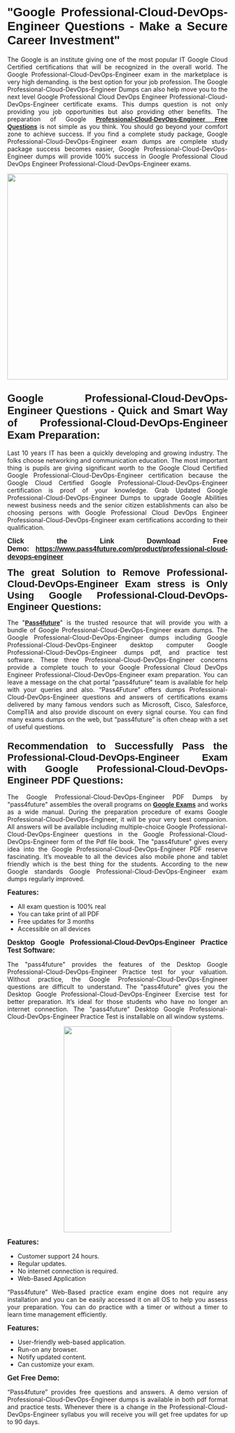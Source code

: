 
<h1 style="text-align: justify;"><span style="font-family:Tahoma,Geneva,sans-serif;"><strong>"Google Professional-Cloud-DevOps-Engineer Questions - Make a Secure Career Investment"</strong></span></h1>

<p style="text-align: justify;">The Google is an institute giving one of the most popular IT Google Cloud Certified certifications that will be recognized in the overall world. The Google Professional-Cloud-DevOps-Engineer exam in the marketplace is very high demanding. is the best option for your job profession. The Google Professional-Cloud-DevOps-Engineer Dumps can also help move you to the next level Google Professional Cloud DevOps Engineer Professional-Cloud-DevOps-Engineer certificate exams. This dumps question is not only providing you job opportunities but also providing other benefits. The preparation of Google <span style="font-family:Tahoma,Geneva,sans-serif;"><strong><a href="https://www.pass4future.com/questions/google/professional-cloud-devops-engineer">Professional-Cloud-DevOps-Engineer Free Questions</a></strong></span> is not simple as you think. You should go beyond your comfort zone to achieve success. If you find a complete study package, Google Professional-Cloud-DevOps-Engineer exam dumps are complete study package success becomes easier, Google Professional-Cloud-DevOps-Engineer dumps will provide 100% success in Google Professional Cloud DevOps Engineer Professional-Cloud-DevOps-Engineer exams.</p>

<p style="text-align: justify;"><a href="https://www.pass4future.com/product/professional-cloud-devops-engineer"><img alt="" src="https://lh3.googleusercontent.com/pw/AM-JKLVhEO4I138wJzOepD3laGU-R1M7eT-OTYdow6pCESip26lSeaxxzS9BVWUKuzj1e3L_MoxCfVgBEvV8ODwl1LGzlZbt6HJm3NXXplPwnYiBfuYM_eQCcVVRMaAwHdsl3AhHOZS-up7mzwmd4i4EpEGq=w1112-h625-no?authuser=0" style="width: 100%; height: 470px;" /></a></p>

<h2 style="text-align: justify;"><span style="font-size:24px;"><strong><span style="font-family:Tahoma,Geneva,sans-serif;">Google Professional-Cloud-DevOps-Engineer Questions - Quick and Smart Way of Professional-Cloud-DevOps-Engineer Exam Preparation:</span></strong></span></h2>

<p style="text-align: justify;">Last 10 years IT has been a quickly developing and growing industry. The folks choose networking and communication education. The most important thing is pupils are giving significant worth to the Google Cloud Certified Google Professional-Cloud-DevOps-Engineer certification because the Google Cloud Certified Google Professional-Cloud-DevOps-Engineer certification is proof of your knowledge. Grab Updated Google Professional-Cloud-DevOps-Engineer Dumps to upgrade Google Abilities newest business needs and the senior citizen establishments can also be choosing persons with Google Professional Cloud DevOps Engineer Professional-Cloud-DevOps-Engineer exam certifications according to their qualification.</p>

<p style="text-align: justify;"><strong><span style="font-family:Lucida Sans Unicode,Lucida Grande,sans-serif;"><span style="font-size:16px;">Click the Link Download Free Demo: <a href="https://www.pass4future.com/product/professional-cloud-devops-engineer">https://www.pass4future.com/product/professional-cloud-devops-engineer</a></span></span></strong></p>

<p style="text-align: justify;"><strong><span style="font-size:22px;"><span style="font-family:Tahoma,Geneva,sans-serif;">The great Solution to Remove Professional-Cloud-DevOps-Engineer Exam stress is Only Using Google Professional-Cloud-DevOps-Engineer Questions:</span></span></strong></p>

<p style="text-align: justify;">The "<span style="font-family:Lucida Sans Unicode,Lucida Grande,sans-serif;"><a href="https://www.pass4future.com/"><strong>Pass4future</strong></a></span>" is the trusted resource that will provide you with a bundle of Google Professional-Cloud-DevOps-Engineer exam dumps. The Google Professional-Cloud-DevOps-Engineer dumps including Google Professional-Cloud-DevOps-Engineer desktop computer Google Professional-Cloud-DevOps-Engineer dumps pdf, and practice test software. These three Professional-Cloud-DevOps-Engineer concerns provide a complete touch to your Google Professional Cloud DevOps Engineer Professional-Cloud-DevOps-Engineer exam preparation. You can leave a message on the chat portal "pass4future" team is available for help with your queries and also. “Pass4Future” offers dumps Professional-Cloud-DevOps-Engineer questions and answers of certifications exams delivered by many famous vendors such as Microsoft, Cisco, Salesforce, CompTIA and also provide discount on every signal course. You can find many exams dumps on the web, but “pass4future” is often cheap with a set of useful questions.</p>

<h3 style="text-align: justify;"><span style="font-size:22px;"><strong><span style="font-family:Tahoma,Geneva,sans-serif;">Recommendation to Successfully Pass the Professional-Cloud-DevOps-Engineer Exam with Google Professional-Cloud-DevOps-Engineer PDF Questions:</span></strong></span></h3>

<p style="text-align: justify;">The Google Professional-Cloud-DevOps-Engineer PDF Dumps by "pass4future" assembles the overall programs on <span style="font-family:Lucida Sans Unicode,Lucida Grande,sans-serif;"><strong><a href="https://www.pass4future.com/google">Google Exams</a></strong></span> and works as a wide manual. During the preparation procedure of exams Google Professional-Cloud-DevOps-Engineer, it will be your very best companion. All answers will be available including multiple-choice Google Professional-Cloud-DevOps-Engineer questions in the Google Professional-Cloud-DevOps-Engineer form of the Pdf file book. The "pass4future" gives every idea into the Google Professional-Cloud-DevOps-Engineer PDF reserve fascinating. It’s moveable to all the devices also mobile phone and tablet friendly which is the best thing for the students. According to the new Google standards Google Professional-Cloud-DevOps-Engineer exam dumps regularly improved.</p>

<p style="text-align: justify;"><span style="font-family:Lucida Sans Unicode,Lucida Grande,sans-serif;"><span style="font-size:16px;"><strong>Features:</strong></span></span></p>

<ul>
	<li style="text-align: justify;">All exam question is 100% real</li>
	<li style="text-align: justify;">You can take print of all PDF</li>
	<li style="text-align: justify;">Free updates for 3 months </li>
	<li style="text-align: justify;">Accessible on all devices</li>
</ul>

<p style="text-align: justify;"><span style="font-family:Tahoma,Geneva,sans-serif;"><span style="font-size:16px;"><strong>Desktop Google Professional-Cloud-DevOps-Engineer Practice Test Software:</strong></span></span></p>

<p style="text-align: justify;">The "pass4future" provides the features of the Desktop Google Professional-Cloud-DevOps-Engineer Practice test for your valuation. Without practice, the Google Professional-Cloud-DevOps-Engineer questions are difficult to understand. The "pass4future" gives you the Desktop Google Professional-Cloud-DevOps-Engineer Exercise test for better preparation. It’s ideal for those students who have no longer an internet connection. The "pass4future" Desktop Google Professional-Cloud-DevOps-Engineer Practice Test is installable on all window systems.</p>

<p style="text-align: center;"><a href="https://www.pass4future.com/product/professional-cloud-devops-engineer"><img alt="" src="https://lh3.googleusercontent.com/pw/AM-JKLV3yUm3jiqqIo1xIsj1VJ_UeysYexQY-pRYO0rIFl3vg11QZioN-gzffpw2AfKqFynWuvoXOreWrWS0swpr4xmOSWfwII2jvatteuqrfxiWGFBSHPiZUCoi33jqeymK5dmu-0enyX6tayRCAMHw05jv=s625-no?authuser=0" style="width: 70%; height: 470px;" /></a></p>

<p style="text-align: justify;"><span style="font-size:16px;"><span style="font-family:Lucida Sans Unicode,Lucida Grande,sans-serif;"><strong>Features:</strong></span></span></p>

<ul>
	<li style="text-align: justify;">Customer support 24 hours. </li>
	<li style="text-align: justify;">Regular updates. </li>
	<li style="text-align: justify;">No internet connection is required.</li>
	<li style="text-align: justify;">Web-Based Application</li>
</ul>

<p style="text-align: justify;">“Pass4future” Web-Based practice exam engine does not require any installation and you can be easily accessed it on all OS to help you assess your preparation. You can do practice with a timer or without a timer to learn time management efficiently.</p>

<p style="text-align: justify;"><strong><span style="font-size:16px;"><span style="font-family:Lucida Sans Unicode,Lucida Grande,sans-serif;">Features:</span></span></strong></p>

<ul>
	<li style="text-align: justify;">User-friendly web-based application.</li>
	<li style="text-align: justify;">Run-on any browser. </li>
	<li style="text-align: justify;">Notify updated content.</li>
	<li style="text-align: justify;">Can customize your exam.</li>
</ul>

<p style="text-align: justify;"><span style="font-size:16px;"><span style="font-family:Lucida Sans Unicode,Lucida Grande,sans-serif;"><strong>Get Free Demo:</strong></span></span></p>

<p style="text-align: justify;">“Pass4future” provides free questions and answers. A demo version of Professional-Cloud-DevOps-Engineer dumps is available in both pdf format and practice tests. Whenever there is a change in the Professional-Cloud-DevOps-Engineer syllabus you will receive you will get free updates for up to 90 days. </p>
